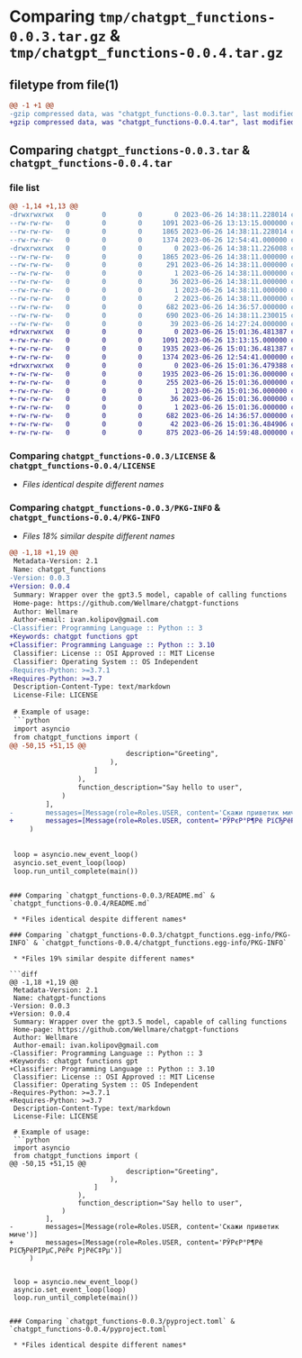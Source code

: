# Comparing `tmp/chatgpt_functions-0.0.3.tar.gz` & `tmp/chatgpt_functions-0.0.4.tar.gz`

## filetype from file(1)

```diff
@@ -1 +1 @@
-gzip compressed data, was "chatgpt_functions-0.0.3.tar", last modified: Mon Jun 26 14:38:11 2023, max compression
+gzip compressed data, was "chatgpt_functions-0.0.4.tar", last modified: Mon Jun 26 15:01:36 2023, max compression
```

## Comparing `chatgpt_functions-0.0.3.tar` & `chatgpt_functions-0.0.4.tar`

### file list

```diff
@@ -1,14 +1,13 @@
-drwxrwxrwx   0        0        0        0 2023-06-26 14:38:11.228014 chatgpt_functions-0.0.3/
--rw-rw-rw-   0        0        0     1091 2023-06-26 13:13:15.000000 chatgpt_functions-0.0.3/LICENSE
--rw-rw-rw-   0        0        0     1865 2023-06-26 14:38:11.228014 chatgpt_functions-0.0.3/PKG-INFO
--rw-rw-rw-   0        0        0     1374 2023-06-26 12:54:41.000000 chatgpt_functions-0.0.3/README.md
-drwxrwxrwx   0        0        0        0 2023-06-26 14:38:11.226008 chatgpt_functions-0.0.3/chatgpt_functions.egg-info/
--rw-rw-rw-   0        0        0     1865 2023-06-26 14:38:11.000000 chatgpt_functions-0.0.3/chatgpt_functions.egg-info/PKG-INFO
--rw-rw-rw-   0        0        0      291 2023-06-26 14:38:11.000000 chatgpt_functions-0.0.3/chatgpt_functions.egg-info/SOURCES.txt
--rw-rw-rw-   0        0        0        1 2023-06-26 14:38:11.000000 chatgpt_functions-0.0.3/chatgpt_functions.egg-info/dependency_links.txt
--rw-rw-rw-   0        0        0       36 2023-06-26 14:38:11.000000 chatgpt_functions-0.0.3/chatgpt_functions.egg-info/requires.txt
--rw-rw-rw-   0        0        0        1 2023-06-26 14:38:11.000000 chatgpt_functions-0.0.3/chatgpt_functions.egg-info/top_level.txt
--rw-rw-rw-   0        0        0        2 2023-06-26 14:38:11.000000 chatgpt_functions-0.0.3/chatgpt_functions.egg-info/zip-safe
--rw-rw-rw-   0        0        0      682 2023-06-26 14:36:57.000000 chatgpt_functions-0.0.3/pyproject.toml
--rw-rw-rw-   0        0        0      690 2023-06-26 14:38:11.230015 chatgpt_functions-0.0.3/setup.cfg
--rw-rw-rw-   0        0        0       39 2023-06-26 14:27:24.000000 chatgpt_functions-0.0.3/setup.py
+drwxrwxrwx   0        0        0        0 2023-06-26 15:01:36.481387 chatgpt_functions-0.0.4/
+-rw-rw-rw-   0        0        0     1091 2023-06-26 13:13:15.000000 chatgpt_functions-0.0.4/LICENSE
+-rw-rw-rw-   0        0        0     1935 2023-06-26 15:01:36.481387 chatgpt_functions-0.0.4/PKG-INFO
+-rw-rw-rw-   0        0        0     1374 2023-06-26 12:54:41.000000 chatgpt_functions-0.0.4/README.md
+drwxrwxrwx   0        0        0        0 2023-06-26 15:01:36.479388 chatgpt_functions-0.0.4/chatgpt_functions.egg-info/
+-rw-rw-rw-   0        0        0     1935 2023-06-26 15:01:36.000000 chatgpt_functions-0.0.4/chatgpt_functions.egg-info/PKG-INFO
+-rw-rw-rw-   0        0        0      255 2023-06-26 15:01:36.000000 chatgpt_functions-0.0.4/chatgpt_functions.egg-info/SOURCES.txt
+-rw-rw-rw-   0        0        0        1 2023-06-26 15:01:36.000000 chatgpt_functions-0.0.4/chatgpt_functions.egg-info/dependency_links.txt
+-rw-rw-rw-   0        0        0       36 2023-06-26 15:01:36.000000 chatgpt_functions-0.0.4/chatgpt_functions.egg-info/requires.txt
+-rw-rw-rw-   0        0        0        1 2023-06-26 15:01:36.000000 chatgpt_functions-0.0.4/chatgpt_functions.egg-info/top_level.txt
+-rw-rw-rw-   0        0        0      682 2023-06-26 14:36:57.000000 chatgpt_functions-0.0.4/pyproject.toml
+-rw-rw-rw-   0        0        0       42 2023-06-26 15:01:36.484906 chatgpt_functions-0.0.4/setup.cfg
+-rw-rw-rw-   0        0        0      875 2023-06-26 14:59:48.000000 chatgpt_functions-0.0.4/setup.py
```

### Comparing `chatgpt_functions-0.0.3/LICENSE` & `chatgpt_functions-0.0.4/LICENSE`

 * *Files identical despite different names*

### Comparing `chatgpt_functions-0.0.3/PKG-INFO` & `chatgpt_functions-0.0.4/PKG-INFO`

 * *Files 18% similar despite different names*

```diff
@@ -1,18 +1,19 @@
 Metadata-Version: 2.1
 Name: chatgpt_functions
-Version: 0.0.3
+Version: 0.0.4
 Summary: Wrapper over the gpt3.5 model, capable of calling functions
 Home-page: https://github.com/Wellmare/chatgpt-functions
 Author: Wellmare
 Author-email: ivan.kolipov@gmail.com
-Classifier: Programming Language :: Python :: 3
+Keywords: chatgpt functions gpt
+Classifier: Programming Language :: Python :: 3.10
 Classifier: License :: OSI Approved :: MIT License
 Classifier: Operating System :: OS Independent
-Requires-Python: >=3.7.1
+Requires-Python: >=3.7
 Description-Content-Type: text/markdown
 License-File: LICENSE
 
 # Example of usage:
 ```python
 import asyncio
 from chatgpt_functions import (
@@ -50,15 +51,15 @@
                             description="Greeting",
                         ),
                     ]
                 ),
                 function_description="Say hello to user",
             )
         ],
-        messages=[Message(role=Roles.USER, content='Скажи приветик миче')]
+        messages=[Message(role=Roles.USER, content='РЎРєР°Р¶Рё РїСЂРёРІРµС‚РёРє РјРёС‡Рµ')]
     )
 
 
 loop = asyncio.new_event_loop()
 asyncio.set_event_loop(loop)
 loop.run_until_complete(main())
 ```
```

### Comparing `chatgpt_functions-0.0.3/README.md` & `chatgpt_functions-0.0.4/README.md`

 * *Files identical despite different names*

### Comparing `chatgpt_functions-0.0.3/chatgpt_functions.egg-info/PKG-INFO` & `chatgpt_functions-0.0.4/chatgpt_functions.egg-info/PKG-INFO`

 * *Files 19% similar despite different names*

```diff
@@ -1,18 +1,19 @@
 Metadata-Version: 2.1
 Name: chatgpt-functions
-Version: 0.0.3
+Version: 0.0.4
 Summary: Wrapper over the gpt3.5 model, capable of calling functions
 Home-page: https://github.com/Wellmare/chatgpt-functions
 Author: Wellmare
 Author-email: ivan.kolipov@gmail.com
-Classifier: Programming Language :: Python :: 3
+Keywords: chatgpt functions gpt
+Classifier: Programming Language :: Python :: 3.10
 Classifier: License :: OSI Approved :: MIT License
 Classifier: Operating System :: OS Independent
-Requires-Python: >=3.7.1
+Requires-Python: >=3.7
 Description-Content-Type: text/markdown
 License-File: LICENSE
 
 # Example of usage:
 ```python
 import asyncio
 from chatgpt_functions import (
@@ -50,15 +51,15 @@
                             description="Greeting",
                         ),
                     ]
                 ),
                 function_description="Say hello to user",
             )
         ],
-        messages=[Message(role=Roles.USER, content='Скажи приветик миче')]
+        messages=[Message(role=Roles.USER, content='РЎРєР°Р¶Рё РїСЂРёРІРµС‚РёРє РјРёС‡Рµ')]
     )
 
 
 loop = asyncio.new_event_loop()
 asyncio.set_event_loop(loop)
 loop.run_until_complete(main())
 ```
```

### Comparing `chatgpt_functions-0.0.3/pyproject.toml` & `chatgpt_functions-0.0.4/pyproject.toml`

 * *Files identical despite different names*

